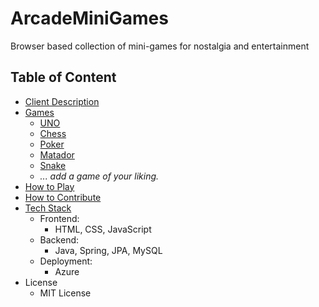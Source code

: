 # ArcadeMiniGames
Browser based collection of mini-games for nostalgia and entertainment 

## Table of Content
- [Client Description](docs/client-description.md)
- [Games](docs/games/games.md)
  * [UNO](/docs/games/UNO.md)
  * [Chess](/docs/games/Chess.md)
  * [Poker](/docs/games/poker.md)
  * [Matador](/docs/games/matador.md)
  * [Snake](/docs/games/snake.md)
  * *... add a game of your liking.*
- [How to Play](docs/how-to-play.md)
- [How to Contribute](docs/how-to-contribute.md)
- [Tech Stack](docs/tech-stack.md)
  * Frontend: 
    * HTML, CSS, JavaScript
  * Backend: 
    * Java, Spring, JPA, MySQL
  * Deployment: 
    * Azure
- License
    * MIT License

  